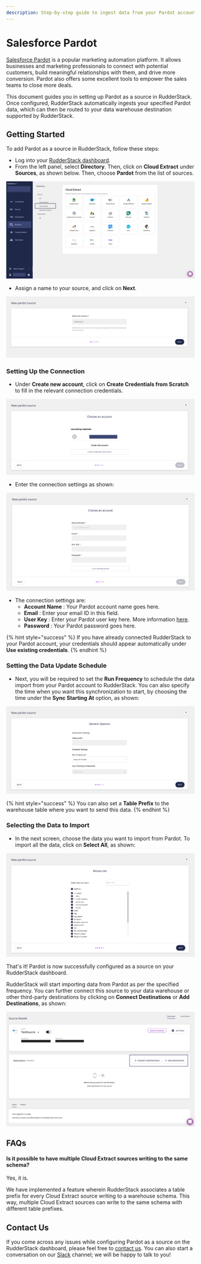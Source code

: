 ```yaml
---
description: Step-by-step guide to ingest data from your Pardot account into RudderStack.
---
```


# Salesforce Pardot

[Salesforce Pardot](https://www.pardot.com/) is a popular marketing automation platform. It allows businesses and marketing professionals to connect with potential customers, build meaningful relationships with them, and drive more conversion. Pardot also offers some excellent tools to empower the sales teams to close more deals.

This document guides you in setting up Pardot as a source in RudderStack. Once configured, RudderStack automatically ingests your specified Pardot data, which can then be routed to your data warehouse destination supported by RudderStack.

## Getting Started

To add Pardot as a source in RudderStack, follow these steps:

* Log into your [RudderStack dashboard](https://app.rudderlabs.com/signup?type=freetrial).
* From the left panel, select **Directory**. Then, click on **Cloud Extract** under **Sources**, as shown below. Then, choose **Pardot** from the list of sources.

![](../.gitbook/assets/1%20%2813%29.png)

* Assign a name to your source, and click on **Next**.

![](../.gitbook/assets/2%20%2816%29.png)

### Setting Up the Connection

* Under **Create new account**, click on **Create Credentials from Scratch** to fill in the relevant connection credentials.

![](../.gitbook/assets/3%20%2813%29.png)

* Enter the connection settings as shown:

![](../.gitbook/assets/3.1.png)

* The connection settings are: 
  * **Account Name** : Your Pardot account name goes here.
  * **Email** : Enter your email ID in this field. 
  * **User Key** : Enter your Pardot user key here. More information [here](https://kb.builtwith.com/pardot/find-your-api-user-key-on-pardot/).
  * **Password** : Your Pardot password goes here.

{% hint style="success" %}
If you have already connected RudderStack to your Pardot account, your credentials should appear automatically under **Use existing credentials**.
{% endhint %}

### Setting the Data Update Schedule

* Next, you will be required to set the **Run Frequency** to schedule the data import from your Pardot account to RudderStack. You can also specify the time when you want this synchronization to start, by choosing the time under the **Sync Starting At** option, as shown:

![](../.gitbook/assets/4%20%2813%29.png)

{% hint style="success" %}
You can also set a **Table Prefix** to the warehouse table where you want to send this data.
{% endhint %}

### Selecting the Data to Import

* In the next screen, choose the data you want to import from Pardot. To import all the data, click on **Select All**, as shown:

![](../.gitbook/assets/5%20%2813%29.png)

That's it! Pardot is now successfully configured as a source on your RudderStack dashboard. 

RudderStack will start importing data from Pardot as per the specified frequency. You can further connect this source to your data warehouse or other third-party destinations by clicking on **Connect Destinations** or **Add Destinations**, as shown:

![](../.gitbook/assets/6%20%2813%29.png)

## FAQs

#### Is it possible to have multiple Cloud Extract sources writing to the same schema?

Yes, it is. 

We have implemented a feature wherein RudderStack associates a table prefix for every Cloud Extract source writing to a warehouse schema. This way, multiple Cloud Extract sources can write to the same schema with different table prefixes.

## Contact Us

If you come across any issues while configuring Pardot as a source on the RudderStack dashboard, please feel free to [contact us](mailto:%20docs@rudderstack.com). You can also start a conversation on our [Slack](https://resources.rudderstack.com/join-rudderstack-slack) channel; we will be happy to talk to you!


